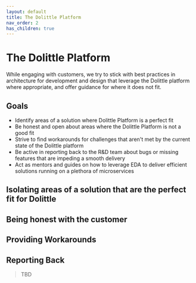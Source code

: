 ```yaml
---
layout: default
title: The Dolittle Platform
nav_order: 2
has_children: true
---
```

# The Dolittle Platform
While engaging with customers, we try to stick with best practices in architecture for development and design that leverage
the Dolittle platform where appropriate, and offer guidance for where it does not fit. 

## Goals
* Identify areas of a solution where Dolittle Platform is a perfect fit
* Be honest and open about areas where the Dolittle Platform is not a good fit
* Strive to find workarounds for challenges that aren't met by the current state of the Dolittle platform
* Be active in reporting back to the R&D team about bugs or missing features that are impeding a smooth delivery
* Act as mentors and guides on how to leverage EDA to deliver efficient solutions running on a plethora of microservices

## Isolating areas of a solution that are the perfect fit for Dolittle


## Being honest with the customer


## Providing Workarounds


## Reporting Back

> TBD